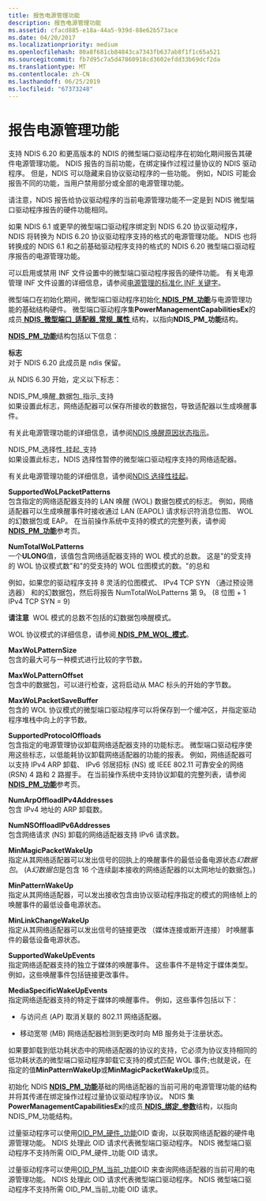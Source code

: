 ```yaml
---
title: 报告电源管理功能
description: 报告电源管理功能
ms.assetid: cfacd885-e18a-44a5-939d-88e62b573ace
ms.date: 04/20/2017
ms.localizationpriority: medium
ms.openlocfilehash: 80a8f681cb84843ca7343fb637ab8f1f1c65a521
ms.sourcegitcommit: fb7d95c7a5d47860918cd3602efdd33b69dcf2da
ms.translationtype: MT
ms.contentlocale: zh-CN
ms.lasthandoff: 06/25/2019
ms.locfileid: "67373248"
---
```

# <a name="reporting-power-management-capabilities"></a>报告电源管理功能





支持 NDIS 6.20 和更高版本的 NDIS 的微型端口驱动程序在初始化期间报告其硬件电源管理功能。 NDIS 报告的当前功能，在绑定操作过程过量协议的 NDIS 驱动程序。 但是，NDIS 可以隐藏来自协议驱动程序的一些功能。 例如，NDIS 可能会报告不同的功能，当用户禁用部分或全部的电源管理功能。

请注意，NDIS 报告给协议驱动程序的当前电源管理功能不一定是到 NDIS 微型端口驱动程序报告的硬件功能相同。

如果 NDIS 6.1 或更早的微型端口驱动程序绑定到 NDIS 6.20 协议驱动程序，NDIS 将转换为 NDIS 6.20 协议驱动程序支持的格式的电源管理功能。 NDIS 也将转换成的 NDIS 6.1 和之前基础驱动程序支持的格式的 NDIS 6.20 微型端口驱动程序报告的电源管理功能。

可以启用或禁用 INF 文件设置中的微型端口驱动程序报告的硬件功能。 有关电源管理 INF 文件设置的详细信息，请参阅[电源管理的标准化 INF 关键字](standardized-inf-keywords-for-power-management.md)。

微型端口在初始化期间，微型端口驱动程序初始化[ **NDIS\_PM\_功能**](https://docs.microsoft.com/windows-hardware/drivers/ddi/content/ntddndis/ns-ntddndis-_ndis_pm_capabilities)与电源管理功能的基础结构硬件。 微型端口驱动程序集**PowerManagementCapabilitiesEx**的成员[ **NDIS\_微型端口\_适配器\_常规\_属性** ](https://docs.microsoft.com/windows-hardware/drivers/ddi/content/ndis/ns-ndis-_ndis_miniport_adapter_general_attributes)结构，以指向**NDIS\_PM\_功能**结构。

[ **NDIS\_PM\_功能**](https://docs.microsoft.com/windows-hardware/drivers/ddi/content/ntddndis/ns-ntddndis-_ndis_pm_capabilities)结构包括以下信息：

**标志**  
对于 NDIS 6.20 此成员是 ndis 保留。

从 NDIS 6.30 开始，定义以下标志：

<a href="" id="ndis-pm-wake-packet-indication-supported"></a>NDIS\_PM\_唤醒\_数据包\_指示\_支持  
如果设置此标志，网络适配器可以保存所接收的数据包，导致适配器以生成唤醒事件。

有关此电源管理功能的详细信息，请参阅[NDIS 唤醒原因状态指示](ndis-wake-reason-status-indications.md)。

<a href="" id="ndis-pm-selective-suspend-supported"></a>NDIS\_PM\_选择性\_挂起\_支持  
如果设置此标志，NDIS 选择性暂停的微型端口驱动程序支持的网络适配器。

有关此电源管理功能的详细信息，请参阅[NDIS 选择性挂起](ndis-selective-suspend.md)。

<a href="" id="supportedwolpacketpatterns"></a>**SupportedWoLPacketPatterns**  
包含指定的网络适配器支持的 LAN 唤醒 (WOL) 数据包模式的标志。 例如，网络适配器可以生成唤醒事件时接收通过 LAN (EAPOL) 请求标识符消息位图、 WOL 的幻数据包或 EAP。 在当前操作系统中支持的模式的完整列表，请参阅[ **NDIS\_PM\_功能**](https://docs.microsoft.com/windows-hardware/drivers/ddi/content/ntddndis/ns-ntddndis-_ndis_pm_capabilities)参考页。

<a href="" id="numtotalwolpatterns"></a>**NumTotalWoLPatterns**  
一个**ULONG**值，该值包含网络适配器支持的 WOL 模式的总数。 这是"的受支持的 WOL 协议模式数"和"的受支持的 WOL 位图模式的数。"的总和

例如，如果您的驱动程序支持 8 灵活的位图模式、 IPv4 TCP SYN （通过预设筛选器） 和的幻数据包，然后将报告 NumTotalWoLPatterns 第 9。 (8 位图 + 1 IPv4 TCP SYN = 9)

**请注意**  WOL 模式的总数不包括的幻数据包唤醒模式。

 

WOL 协议模式的详细信息，请参阅[ **NDIS\_PM\_WOL\_模式**](https://docs.microsoft.com/windows-hardware/drivers/ddi/content/ntddndis/ns-ntddndis-_ndis_pm_wol_pattern)。

<a href="" id="maxwolpatternsize"></a>**MaxWoLPatternSize**  
包含的最大可与一种模式进行比较的字节数。

<a href="" id="maxwolpatternoffset"></a>**MaxWoLPatternOffset**  
包含中的数据包，可以进行检查，这将启动从 MAC 标头的开始的字节数。

<a href="" id="maxwolpacketsavebuffer"></a>**MaxWoLPacketSaveBuffer**  
包含的 WOL 协议模式的微型端口驱动程序可以将保存到一个缓冲区，并指定驱动程序堆栈中向上的字节数。

<a href="" id="supportedprotocoloffloads"></a>**SupportedProtocolOffloads**  
包含指定的电源管理协议卸载网络适配器支持的功能标志。 微型端口驱动程序使用这些标志，以低能耗协议卸载网络适配器的功能的报表。 例如，网络适配器可以支持 IPv4 ARP 卸载、 IPv6 邻居招标 (NS) 或 IEEE 802.11 可靠安全的网络 (RSN) 4 路和 2 路握手。 在当前操作系统中支持协议卸载的完整列表，请参阅[ **NDIS\_PM\_功能**](https://docs.microsoft.com/windows-hardware/drivers/ddi/content/ntddndis/ns-ntddndis-_ndis_pm_capabilities)参考页。

<a href="" id="numarpoffloadipv4addresses"></a>**NumArpOffloadIPv4Addresses**  
包含 IPv4 地址的 ARP 卸载数。

<a href="" id="numnsoffloadipv6addresses"></a>**NumNSOffloadIPv6Addresses**  
包含网络请求 (NS) 卸载的网络适配器支持 IPv6 请求数。

<a href="" id="minmagicpacketwakeup"></a>**MinMagicPacketWakeUp**  
指定从其网络适配器可以发出信号的回执上的唤醒事件的最低设备电源状态*幻数据包*。 (A*幻数据包*是包含 16 个连续副本接收的网络适配器的以太网地址的数据包。)

<a href="" id="minpatternwakeup"></a>**MinPatternWakeUp**  
指定从其网络适配器，可以发出接收包含由协议驱动程序指定的模式的网络帧上的唤醒事件的最低设备电源状态。

<a href="" id="minlinkchangewakeup"></a>**MinLinkChangeWakeUp**  
指定从其网络适配器可以发出信号的链接更改 （媒体连接或断开连接） 时唤醒事件的最低设备电源状态。

<a href="" id="supportedwakeupevents"></a>**SupportedWakeUpEvents**  
指定网络适配器支持的独立于媒体的唤醒事件。 这些事件不是特定于媒体类型。 例如，这些唤醒事件包括链接更改事件。

<a href="" id="mediaspecificwakeupevents"></a>**MediaSpecificWakeUpEvents**  
指定网络适配器支持的特定于媒体的唤醒事件。 例如，这些事件包括以下：

-   与访问点 (AP) 取消关联的 802.11 网络适配器。

-   移动宽带 (MB) 网络适配器检测到更改时向 MB 服务处于注册状态。

如果要卸载到低功耗状态中的网络适配器的协议的支持，它必须为协议支持相同的低功耗状态的微型端口驱动程序卸载它支持的模式匹配 WOL 事件;也就是说，在指定的值**MinPatternWakeUp**或**MinMagicPacketWakeUp**成员。

初始化 NDIS [ **NDIS\_PM\_功能**](https://docs.microsoft.com/windows-hardware/drivers/ddi/content/ntddndis/ns-ntddndis-_ndis_pm_capabilities)基础的网络适配器的当前可用的电源管理功能的结构并将其传递在绑定操作过程过量协议驱动程序协议。 NDIS 集**PowerManagementCapabilitiesEx**的成员[ **NDIS\_绑定\_参数**](https://docs.microsoft.com/windows-hardware/drivers/ddi/content/ndis/ns-ndis-_ndis_bind_parameters)结构，以指向 NDIS\_PM\_功能结构。

过量驱动程序可以使用[OID\_PM\_硬件\_功能](https://docs.microsoft.com/windows-hardware/drivers/network/oid-pm-hardware-capabilities)OID 查询，以获取网络适配器的硬件电源管理功能。 NDIS 处理此 OID 请求代表微型端口驱动程序。 NDIS 微型端口驱动程序不支持所需 OID\_PM\_硬件\_功能 OID 请求。

过量驱动程序可以使用[OID\_PM\_当前\_功能](https://docs.microsoft.com/windows-hardware/drivers/network/oid-pm-current-capabilities)OID 来查询网络适配器的当前可用的电源管理功能。 NDIS 处理此 OID 请求代表微型端口驱动程序。 NDIS 微型端口驱动程序不支持所需 OID\_PM\_当前\_功能 OID 请求。

 

 





